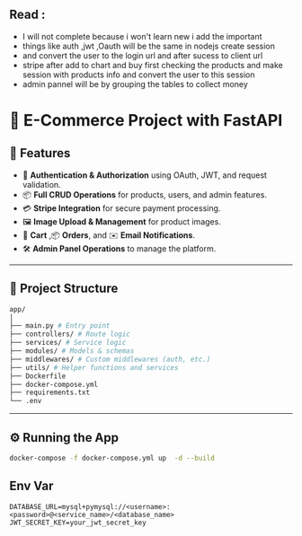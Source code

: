 ## Read :

- I will not complete because i won't learn new i add the important
- things like auth ,jwt ,Oauth will be the same in nodejs create session
- and convert the user to the login url and after sucess to client url
- stripe after add to chart and buy first checking the products and make session with products info and convert the user to this session
- admin pannel will be by grouping the tables to collect money

# 🛒 E-Commerce Project with FastAPI

## 🚀 Features

- 🔐 **Authentication & Authorization** using OAuth, JWT, and request validation.
- 📦 **Full CRUD Operations** for products, users, and admin features.
- 💳 **Stripe Integration** for secure payment processing.
- 🖼️ **Image Upload & Management** for product images.
- 🛒 **Cart** ,📦 **Orders**, and ✉️ **Email Notifications**.
- 🛠️ **Admin Panel Operations** to manage the platform.

---

## 🧠 Project Structure

```bash
app/
│
├── main.py # Entry point
├── controllers/ # Route logic
├── services/ # Service logic
├── modules/ # Models & schemas
├── middlewares/ # Custom middlewares (auth, etc.)
├── utils/ # Helper functions and services
├── Dockerfile
├── docker-compose.yml
├── requirements.txt
└── .env
```

---

## ⚙️ Running the App

```bash
docker-compose -f docker-compose.yml up  -d --build
```

## Env Var

```env
DATABASE_URL=mysql+pymysql://<username>:<password>@<service_name>/<database_name>
JWT_SECRET_KEY=your_jwt_secret_key
```

